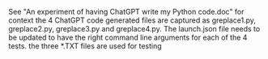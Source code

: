 See "An experiment of having ChatGPT write my Python code.doc" for context
the 4 ChatGPT code generated files are captured as greplace1.py, greplace2.py, greplace3.py and greplace4.py.  The launch.json file needs to be updated to have the right command line arguments for each of the 4 tests.
the three *.TXT files are used for testing
